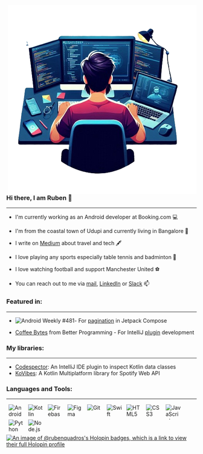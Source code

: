 <p><img align="right" alt="Coder" src="https://github.com/rubenquadros/rubenquadros/blob/master/code.png"></p>

<br/>
  
  ### Hi there, I am Ruben 👋 
  ---

  - I'm currently working as an Android developer at Booking.com 💻 <br/>

  - I'm from the coastal town of Udupi and currently living in Bangalore 🏡 <br/>

  - I write on [Medium][medium] about travel and tech 🖋️ <br/>

  - I love playing any sports especially table tennis and badminton 🏓 <br/>

  - I love watching football and support Manchester United ⚽️ <br/>

  - You can reach out to me via [mail][mail], [LinkedIn][linkedin] or [Slack][slack] 📫 <br/>

  ### Featured in:
  ---
  
  - <a href="https://androidweekly.net/issues/issue-481"><img align="left" alt="Android Weekly #481" src="https://androidweekly.net/issues/issue-481/badge" /></a> - For [pagination][aw481medium] in Jetpack Compose <br/>
  
  - [Coffee Bytes][coffeebytes19] from Better Programming - For IntelliJ [plugin][cb19] development

  ### My libraries:
  ---

  - [Codespector][codespector]: An IntelliJ IDE plugin to inspect Kotlin data classes
  - [KoVibes][kovibes]: A Kotlin Multiplatform library for Spotify Web API
  
  ### Languages and Tools:
  ---
  
  <a href="https://github.com/rubenquadros/Jetpack-Compose-Video-Games-Example"><img align="left" alt="Android" hspace="6px" width="40px" height="40px" src="https://cdn.svgporn.com/logos/android-icon.svg" /></a>
  <a href="https://github.com/rubenquadros/KoVibes"><img align="left" alt="Kotlin" hspace="6px" width="40px" height="40px" src="https://cdn.svgporn.com/logos/kotlin-icon.svg" /></a>
  <a href="https://github.com/rubenquadros/Automated-bartender-mobile-app"><img align="left" alt="Firebase" hspace="6px" width="40px" height="40px" src="https://cdn.svgporn.com/logos/firebase.svg" /></a>
  <a href="https://www.figma.com/"><img align="left" alt="Figma" hspace="6px" width="40px" height="40px" src="https://cdn.svgporn.com/logos/figma.svg" /></a>
  <img align="left" alt="Git" hspace="6px" width="40px" height="40px" src="https://cdn.svgporn.com/logos/git-icon.svg" />
  <a href="https://github.com/rubenquadros/Meme-Generator"><img align="left" alt="Swift" hspace="6px" width="40px" height="40px" src="https://cdn.svgporn.com/logos/swift.svg" /></a>
  <a href="https://github.com/rubenquadros/CON-IT"><img align="left" alt="HTML5" hspace="6px" width="40px" height="40px" src="https://cdn.svgporn.com/logos/html-5.svg" /></a>
  <a href="https://github.com/rubenquadros/CON-IT"><img align="left" alt="CSS3" hspace="6px" width="40px" height="40px" src="https://cdn.svgporn.com/logos/css-3.svg" /></a>
  <a href="https://github.com/rubenquadros/CON-IT"><img align="left" alt="JavaScript" hspace="6px" width="40px" height="40px" src="https://cdn.svgporn.com/logos/javascript.svg" /></a>
  <a href="https://github.com/rubenquadros/Automated-bartender"><img align="left" alt="Python" hspace="6px" width="40px" height="40px" src="https://cdn.svgporn.com/logos/python.svg" /></a>
  <a href="https://github.com/rubenquadros/FootieScore-NodeJs"><img align="left" alt="Node.js" hspace="6px" width="40px" height="40px" src="https://cdn.svgporn.com/logos/nodejs-icon-alt.svg" /></a>
  
  <br/>
  <br/>
  <br/>
  
  [![An image of @rubenquadros's Holopin badges, which is a link to view their full Holopin profile](https://holopin.me/rubenquadros)](https://holopin.io/@rubenquadros)

  [medium]: https://medium.com/@ruben-quadros
  [aw481medium]: https://proandroiddev.com/learn-with-code-jetpack-compose-lists-and-pagination-part-1-545447c55cb2
  [coffeebytes19]: https://betterprogramming.pub/plugin-play-ddceafb868eb
  [cb19]: https://betterprogramming.pub/build-a-custom-intellij-code-inspection-plugin-c6973a6d3f3
  [codespector]: https://github.com/rubenquadros/codespector
  [kovibes]: https://github.com/rubenquadros/KoVibes
  [mail]: rquadros95@gmail.com
  [linkedin]: https://www.linkedin.com/in/quadrosruben/
  [slack]: https://kotlinlang.slack.com/team/U02GM18985A